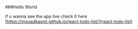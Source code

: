 ###Hello World

if u wanna see the app live check it here [https://mouadkasmi.github.io/react-todo-list/](react-todo-list)
